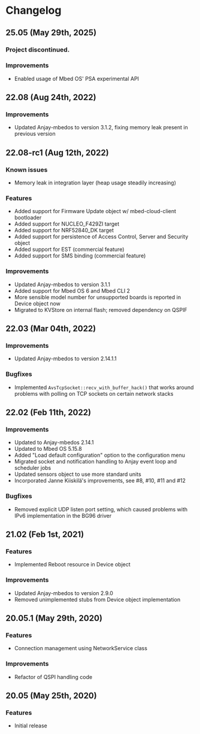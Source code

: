 # Changelog

## 25.05 (May 29th, 2025)

### Project discontinued.

### Improvements
- Enabled usage of Mbed OS' PSA experimental API

## 22.08 (Aug 24th, 2022)

### Improvements
- Updated Anjay-mbedos to version 3.1.2,
  fixing memory leak present in previous version

## 22.08-rc1 (Aug 12th, 2022)

### Known issues
- Memory leak in integration layer (heap usage steadily increasing)

### Features
- Added support for Firmware Update object w/ mbed-cloud-client bootloader
- Added support for NUCLEO_F429ZI target
- Added support for NRF52840_DK target
- Added support for persistence of Access Control, Server and Security object
- Added support for EST (commercial feature)
- Added support for SMS binding (commercial feature)

### Improvements
- Updated Anjay-mbedos to version 3.1.1
- Added support for Mbed OS 6 and Mbed CLI 2
- More sensible model number for unsupported boards is reported in Device object
  now
- Migrated to KVStore on internal flash; removed dependency on QSPIF

## 22.03 (Mar 04th, 2022)

### Improvements
- Updated Anjay-mbedos to version 2.14.1.1

### Bugfixes
- Implemented `AvsTcpSocket::recv_with_buffer_hack()` that works around
  problems with polling on TCP sockets on certain network stacks

## 22.02 (Feb 11th, 2022)

### Improvements
- Updated to Anjay-mbedos 2.14.1
- Updated to Mbed OS 5.15.8
- Added "Load default configuration" option to the configuration menu
- Migrated socket and notification handling to Anjay event loop and
  scheduler jobs
- Updated sensors object to use more standard units
- Incorporated Janne Kiiskilä's improvements, see #8, #10, #11 and #12

### Bugfixes
- Removed explicit UDP listen port setting, which caused problems with
  IPv6 implementation in the BG96 driver

## 21.02 (Feb 1st, 2021)

### Features
- Implemented Reboot resource in Device object

### Improvements
- Updated Anjay-mbedos to version 2.9.0
- Removed unimplemented stubs from Device object implementation

## 20.05.1 (May 29th, 2020)

### Features
- Connection management using NetworkService class

### Improvements
- Refactor of QSPI handling code

## 20.05 (May 25th, 2020)

### Features
- Initial release
